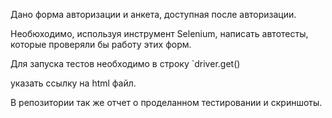 Дано форма авторизации и анкета, доступная после авторизации. 

Необюходимо, используя инструмент Selenium, написать автотесты, которые проверяли бы работу этих форм.

Для запуска тестов необходимо в строку `driver.get()

указать ссылку на html файл.

В репозитории так же отчет о проделанном тестировании и скриншоты.

